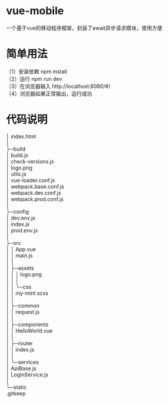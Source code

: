 # vue-mobile
一个基于vue的移动程序框架，封装了await异步请求模块，使用方便

# 简单用法
（1）安装依赖 npm install  
（2）运行 npm run dev  
（3）在浏览器输入 http://localhost:8080/#/  
（4）浏览器如果正常输出，运行成功 

# 代码说明
│  index.html  
│  
├─build  
│      build.js  
│      check-versions.js  
│      logo.png  
│      utils.js  
│      vue-loader.conf.js  
│      webpack.base.conf.js  
│      webpack.dev.conf.js  
│      webpack.prod.conf.js  
│      
├─config  
│      dev.env.js  
│      index.js  
│      prod.env.js  
│        
├─src  
│  │  App.vue  
│  │  main.js  
│  │    
│  ├─assets  
│  │  │  logo.png  
│  │  │    
│  │  └─css  
│  │          my-mint.scss  
│  │          
│  ├─common  
│  │      request.js  
│  │        
│  ├─components  
│  │      HelloWorld.vue  
│  │        
│  ├─router  
│  │      index.js  
│  │      
│  └─services  
│          ApiBase.js  
│          LoginService.js  
│            
└─static  
        .gitkeep  
        
